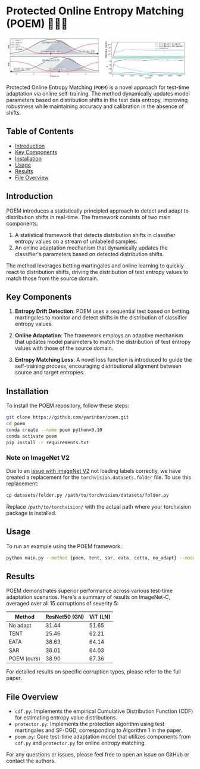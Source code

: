 # Protected Online Entropy Matching (POEM) 🎼🎵🎶

<div style="display: flex; justify-content: space-between;">
    <img src="figures/synth_exp.svg" alt="Synthetic Experiment" width="50%"/>
    <img src="figures/martingale.svg" alt="Martingale" width="50%"/>
</div>

Protected Online Entropy Matching (`POEM`) is a novel approach for test-time adaptation via online self-training. The method dynamically updates model parameters based on distribution shifts in the test data entropy, improving robustness while maintaining accuracy and calibration in the absence of shifts.

## Table of Contents
- [Introduction](#introduction)
- [Key Components](#key-components)
- [Installation](#installation)
- [Usage](#usage)
- [Results](#results)
- [File Overview](#file-overview)

## Introduction

POEM introduces a statistically principled approach to detect and adapt to distribution shifts in real-time. The framework consists of two main components:

1. A statistical framework that detects distribution shifts in classifier entropy values on a stream of unlabeled samples.
2. An online adaptation mechanism that dynamically updates the classifier's parameters based on detected distribution shifts.

The method leverages betting martingales and online learning to quickly react to distribution shifts, driving the distribution of test entropy values to match those from the source domain.

## Key Components

1. **Entropy Drift Detection**: POEM uses a sequential test based on betting martingales to monitor and detect shifts in the distribution of classifier entropy values.

2. **Online Adaptation**: The framework employs an adaptive mechanism that updates model parameters to match the distribution of test entropy values with those of the source domain.

3. **Entropy Matching Loss**: A novel loss function is introduced to guide the self-training process, encouraging distributional alignment between source and target entropies.

## Installation

To install the POEM repository, follow these steps:

```bash
git clone https://github.com/yarinbar/poem.git
cd poem
conda create --name poem python=3.10
conda activate poem
pip install -r requirements.txt
```

### Note on ImageNet V2

Due to an [issue with ImageNet V2](https://github.com/modestyachts/ImageNetV2/issues/10) not loading labels correctly, we have created a replacement for the `torchvision.datasets.folder` file. To use this replacement:

```bash
cp datasets/folder.py /path/to/torchvision/datasets/folder.py
```
Replace `/path/to/torchvision/` with the actual path where your torchvision package is installed.

## Usage

To run an example using the POEM framework:

```bash
python main.py --method {poem, tent, sar, eata, cotta, no_adapt} --model {vitbase_timm, resnet50_gn_timm} --exp_type {bs1, continual, in_dist, natural_shift, severity_shift} --test_batch_size 1
```

## Results

POEM demonstrates superior performance across various test-time adaptation scenarios. Here's a summary of results on ImageNet-C, averaged over all 15 corruptions of severity 5:

| Method      | ResNet50 (GN) | ViT (LN) |
|-------------|---------------|----------|
| No adapt    | 31.44         | 51.65    |
| TENT        | 25.46         | 62.21    |
| EATA        | 38.63         | 64.14    |
| SAR         | 36.01         | 64.03    |
| POEM (ours) | 38.90         | 67.36    |

For detailed results on specific corruption types, please refer to the full paper.

## File Overview

- `cdf.py`: Implements the empirical Cumulative Distribution Function (CDF) for estimating entropy value distributions.
- `protector.py`: Implements the protection algorithm using test martingales and SF-OGD, corresponding to Algorithm 1 in the paper.
- `poem.py`: Core test-time adaptation model that utilizes components from `cdf.py` and `protector.py` for online entropy matching.

For any questions or issues, please feel free to open an issue on GitHub or contact the authors.
